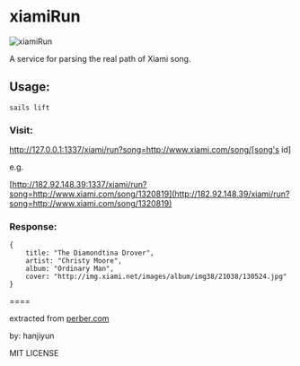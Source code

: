 # xiamiRun

![xiamiRun](http://ww1.sinaimg.cn/large/61b8bbf4jw1ek6de23vn4j20di0c0weu.jpg)

A service for parsing the real path of Xiami song.


## Usage:

```
sails lift
```

### Visit:

http://127.0.0.1:1337/xiami/run?song=http://www.xiami.com/song/[song's id]

e.g.

[http://182.92.148.39:1337/xiami/run?song=http://www.xiami.com/song/1320819](http://182.92.148.39/xiami/run?song=http://www.xiami.com/song/1320819)

### Response:


```
{
	title: "The Diamondtina Drover",
	artist: "Christy Moore",
	album: "Ordinary Man",
	cover: "http://img.xiami.net/images/album/img38/21038/130524.jpg"
}

```

====

extracted from [perber.com](http://www.perber.com)

by: hanjiyun

MIT LICENSE



